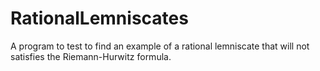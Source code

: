 # RationalLemniscates
A program to test to find an example of a rational lemniscate that will not satisfies the Riemann-Hurwitz formula.

